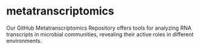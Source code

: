# metatranscriptomics
Our GitHub Metatranscriptomics Repository offers tools for analyzing RNA transcripts in microbial communities, revealing their active roles in different environments.
